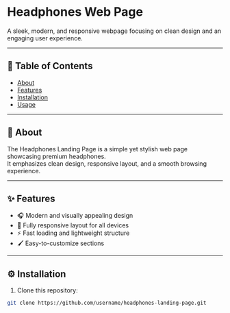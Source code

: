 # Headphones Web Page
A sleek, modern, and responsive webpage focusing on clean design and an engaging user experience.

---

## 📌 Table of Contents
- [About](#about)
- [Features](#features)
- [Installation](#installation)
- [Usage](#usage)

---

## 📖 About
The Headphones Landing Page is a simple yet stylish web page showcasing premium headphones.  
It emphasizes clean design, responsive layout, and a smooth browsing experience.

---

## ✨ Features
- 🎧 Modern and visually appealing design
- 📱 Fully responsive layout for all devices
- ⚡ Fast loading and lightweight structure
- 🖌 Easy-to-customize sections

---

## ⚙️ Installation
1. Clone this repository:
```bash
git clone https://github.com/username/headphones-landing-page.git
